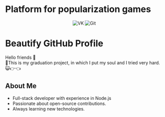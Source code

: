 # Platform for popularization games

<div align="center">
  <img src="https://vk.com/kagiwara" alt="VK" />
  <img src="https://github.com/Kagiwara" alt="Git" />
</div>

# Beautify GitHub Profile

Hello friends 👋  
🥁This is my graduation project, in which I put my soul and I tried very hard. 😺👉👈

## About Me
- Full-stack developer with experience in Node.js
- Passionate about open-source contributions.
- Always learning new technologies.
